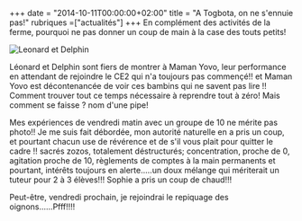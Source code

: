 +++
date = "2014-10-11T00:00:00+02:00"
title = "A Togbota, on ne s'ennuie pas!"
rubriques =["actualités"]
+++
En complément des activités de la ferme, pourquoi ne pas donner un coup de main à la case des touts petits!

![Leonard et Delphin](/leonard-et-delphin.jpg)

Léonard et Delphin sont fiers de montrer à Maman Yovo, leur performance en attendant de rejoindre le CE2 qui n'a toujours pas commençé!! et Maman Yovo est décontenancée de voir ces bambins qui ne savent pas lire !!
Comment trouver  tout ce temps nécessaire à reprendre tout à zéro!
Mais comment se faisse ? nom d'une pipe!

Mes expériences de vendredi matin avec un groupe de 10 ne mérite pas photo!!
Je me suis fait débordée, mon autorité naturelle en a pris un coup, et pourtant chacun use de révérence et de s'il vous plait pour quitter le cadre !! sacrés zozos, totalement déstructurés; concentration, proche de 0, agitation proche de 10, règlements de comptes à la main permanents et pourtant, intérêts toujours en alerte.....un doux mélange qui mériterait un tuteur pour 2 à 3 élèves!!!
Sophie a pris un coup de chaud!!! 

Peut-être, vendredi prochain, je rejoindrai le repiquage des oignons......Pfff!!!!
